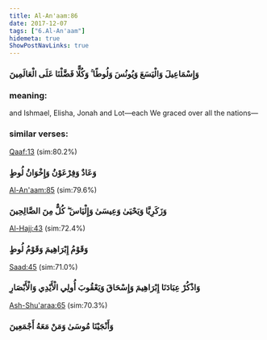 ```yaml
---
title: Al-An'aam:86
date: 2017-12-07
tags: ["6.Al-An'aam"]
hidemeta: true 
ShowPostNavLinks: true 
---
```

### وَإِسْمَاعِيلَ وَالْيَسَعَ وَيُونُسَ وَلُوطًا ۚ وَكُلًّا فَضَّلْنَا عَلَى الْعَالَمِينَ
### meaning: 
and Ishmael, Elisha, Jonah and Lot—each We graced over all the nations—
### similar verses: 

[Qaaf:13](/50/13) (sim:80.2%)

### وَعَادٌ وَفِرْعَوْنُ وَإِخْوَانُ لُوطٍ

[Al-An'aam:85](/6/85) (sim:79.6%)

### وَزَكَرِيَّا وَيَحْيَىٰ وَعِيسَىٰ وَإِلْيَاسَ ۖ كُلٌّ مِنَ الصَّالِحِينَ

[Al-Hajj:43](/22/43) (sim:72.4%)

### وَقَوْمُ إِبْرَاهِيمَ وَقَوْمُ لُوطٍ

[Saad:45](/38/45) (sim:71.0%)

### وَاذْكُرْ عِبَادَنَا إِبْرَاهِيمَ وَإِسْحَاقَ وَيَعْقُوبَ أُولِي الْأَيْدِي وَالْأَبْصَارِ

[Ash-Shu'araa:65](/26/65) (sim:70.3%)

### وَأَنْجَيْنَا مُوسَىٰ وَمَنْ مَعَهُ أَجْمَعِينَ
